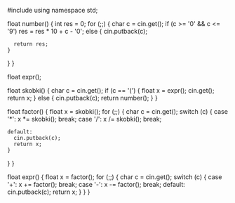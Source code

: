 #include <iostream>
using namespace std;
 

float number()
{
  int res = 0;
  for (;;)
  {
    char c = cin.get();
    if (c >= '0' && c <= '9')
      res = res * 10 + c - '0';
    else
    {
      cin.putback(c);

      return res;
    }
  }
}
 
float expr();
 
float skobki()
{
  char c = cin.get();
  if (c == '(')
  {
    float x = expr();
    cin.get();
    return x;
  }
  else
  {
    cin.putback(c);
    return number();
  }
}
 
float factor()
{
  float x = skobki();
  for (;;)
  {
    char c = cin.get();
    switch (c)
    {
    case '*':
      x *= skobki();
      break;
    case '/':
      x /= skobki();
      break;

    default:
      cin.putback(c);
      return x;
    }
  }
}
 
float expr()
{
  float x = factor();
  for (;;)
  {
    char c = cin.get();
    switch (c)
    {
    case '+':
      x += factor();
      break;
    case '-':
      x -= factor();
      break;
    default:
      cin.putback(c);
      return x;
    }
  }
}
 
 
